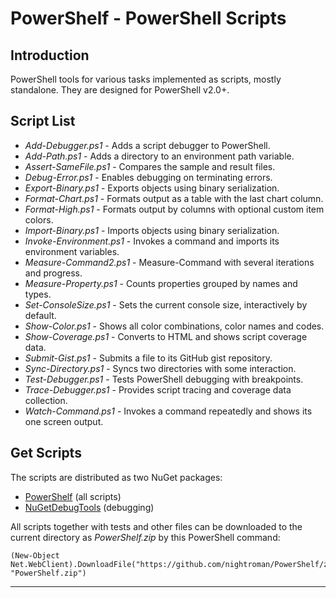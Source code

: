 
PowerShelf - PowerShell Scripts
===============================

## Introduction

PowerShell tools for various tasks implemented as scripts, mostly standalone.
They are designed for PowerShell v2.0+.

## Script List

* *Add-Debugger.ps1* - Adds a script debugger to PowerShell.
* *Add-Path.ps1* - Adds a directory to an environment path variable.
* *Assert-SameFile.ps1* - Compares the sample and result files.
* *Debug-Error.ps1* - Enables debugging on terminating errors.
* *Export-Binary.ps1* - Exports objects using binary serialization.
* *Format-Chart.ps1* - Formats output as a table with the last chart column.
* *Format-High.ps1* - Formats output by columns with optional custom item colors.
* *Import-Binary.ps1* - Imports objects using binary serialization.
* *Invoke-Environment.ps1* - Invokes a command and imports its environment variables.
* *Measure-Command2.ps1* - Measure-Command with several iterations and progress.
* *Measure-Property.ps1* -  Counts properties grouped by names and types.
* *Set-ConsoleSize.ps1* - Sets the current console size, interactively by default.
* *Show-Color.ps1* - Shows all color combinations, color names and codes.
* *Show-Coverage.ps1* - Converts to HTML and shows script coverage data.
* *Submit-Gist.ps1* - Submits a file to its GitHub gist repository.
* *Sync-Directory.ps1* - Syncs two directories with some interaction.
* *Test-Debugger.ps1* - Tests PowerShell debugging with breakpoints.
* *Trace-Debugger.ps1* - Provides script tracing and coverage data collection.
* *Watch-Command.ps1* - Invokes a command repeatedly and shows its one screen output.

## Get Scripts

The scripts are distributed as two NuGet packages:

- [PowerShelf](https://www.nuget.org/packages/PowerShelf/) (all scripts)
- [NuGetDebugTools](https://www.nuget.org/packages/NuGetDebugTools/) (debugging)

All scripts together with tests and other files can be downloaded to the
current directory as *PowerShelf.zip* by this PowerShell command:

    (New-Object Net.WebClient).DownloadFile("https://github.com/nightroman/PowerShelf/zipball/master", "PowerShelf.zip")

---

